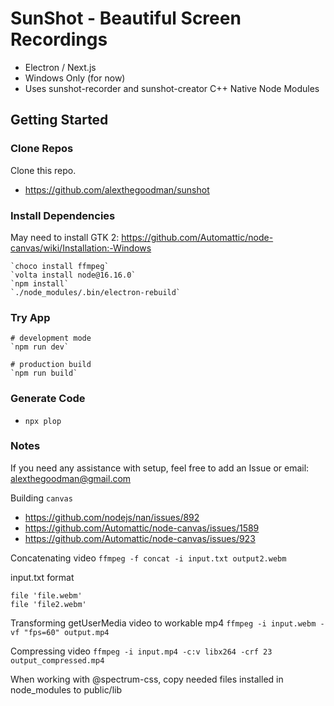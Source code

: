# SunShot - Beautiful Screen Recordings

- Electron / Next.js
- Windows Only (for now)
- Uses sunshot-recorder and sunshot-creator C++ Native Node Modules

## Getting Started

### Clone Repos

Clone this repo.

- https://github.com/alexthegoodman/sunshot

### Install Dependencies

May need to install GTK 2: https://github.com/Automattic/node-canvas/wiki/Installation:-Windows

```
`choco install ffmpeg`
`volta install node@16.16.0`
`npm install`
`./node_modules/.bin/electron-rebuild`
```

### Try App

```
# development mode
`npm run dev`

# production build
`npm run build`
```

### Generate Code

- `npx plop`

### Notes

If you need any assistance with setup, feel free to add an Issue or email: alexthegoodman@gmail.com

Building `canvas`

- https://github.com/nodejs/nan/issues/892
- https://github.com/Automattic/node-canvas/issues/1589
- https://github.com/Automattic/node-canvas/issues/923

Concatenating video
`ffmpeg -f concat -i input.txt output2.webm`

input.txt format

```
file 'file.webm'
file 'file2.webm'
```

Transforming getUserMedia video to workable mp4
`ffmpeg -i input.webm -vf "fps=60" output.mp4`

Compressing video
`ffmpeg -i input.mp4 -c:v libx264 -crf 23 output_compressed.mp4`

When working with @spectrum-css, copy needed files installed in node_modules to public/lib
